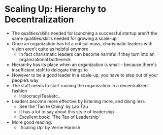 # Scaling Up: Hierarchy to Decentralization

* The qualities/skills needed for launching a successful startup aren't the same qualities/skills needed for growing a scale-up
* Once an organization has hit a critical mass, charismatic leaders with vision aren't quite as helpful anymore
  * In fact charismatic leaders can become harmful if they turn into an organizational bottleneck
* Hierarchy has its place when an organization is small - because there's insufficient staff to delegate things to
* However to be a good leader in a scale-up, you have to step out of your people’s way
* The staff needs to start running the organization in a decentralized fashion
  * Holocracy/Teal/etc..
* Leaders become more effective by listening more, and doing less
  * See the 'Tao te Ching' by Lao Tzu
  * It has a lot to say about this style of leadership
  * Excellent book: 'The Tao of Leadership'
* More good reading:
  * 'Scaling Up' by Verne Harnish 
